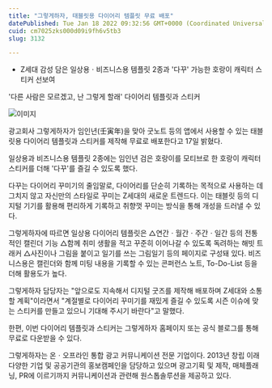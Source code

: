 ```yaml
---
title: "그렇게하자, 태블릿용 다이어리 템플릿 무료 배포"
datePublished: Tue Jan 18 2022 09:32:56 GMT+0000 (Coordinated Universal Time)
cuid: cm7025zks000d09i9fh6v5tb3
slug: 3132

---
```



- Z세대 감성 담은 일상용ㆍ비즈니스용 템플릿 2종과 '다꾸' 가능한 호랑이 캐릭터 스티커 선보여

'다른 사람은 모르겠고, 난 그렇게 할래' 다이어리 템플릿과 스티커

![이미지](https://cdn.hashnode.com/res/hashnode/image/upload/v1739252723104/a2d4e8a8-5840-48c7-90ef-d5d53f9dd314.jpeg)

광고회사 그렇게하자가 임인년(壬寅年)을 맞아 굿노트 등의 앱에서 사용할 수 있는 태블릿용 다이어리 템플릿과 스티커를 제작해 무료로 배포한다고 17일 밝혔다.

일상용과 비즈니스용 템플릿 2종에는 임인년 검은 호랑이를 모티브로 한 호랑이 캐릭터 스티커를 더해 '다꾸'를 즐길 수 있도록 했다.

다꾸는 다이어리 꾸미기의 줄임말로, 다이어리를 단순히 기록하는 목적으로 사용하는 데 그치지 않고 자신만의 스타일로 꾸미는 Z세대의 새로운 트렌드다. 이는 태블릿 등의 디지털 기기를 활용해 편리하게 기록하고 취향껏 꾸미는 방식을 통해 개성을 드러낼 수 있다.

그렇게하자에 따르면 일상용 다이어리 템플릿은 △연간ㆍ월간ㆍ주간ㆍ일간 등의 전통적인 캘린더 기능 △함께 취미 생활을 적고 꾸준히 이어나갈 수 있도록 독려하는 해빗 트래커 △사진이나 그림을 붙이고 일기를 쓰는 그림일기 등의 페이지로 구성돼 있다. 비즈니스용은 캘린더와 함께 미팅 내용을 기록할 수 있는 콘퍼런스 노트, To-Do-List 등을 더해 활용도가 높다.

그렇게하자 담당자는 "앞으로도 지속해서 디지털 굿즈를 제작해 배포하며 Z세대와 소통할 계획"이라면서 "계절별로 다이어리 꾸미기를 재밌게 즐길 수 있도록 시즌 이슈에 맞는 스티커를 만들고 있으니 기대해 주시기 바란다"고 말했다.

한편, 이번 다이어리 템플릿과 스티커는 그렇게하자 홈페이지 또는 공식 블로그를 통해 무료로 다운받을 수 있다.

그렇게하자는 온ㆍ오프라인 통합 광고 커뮤니케이션 전문 기업이다. 2013년 창립 이래 다양한 기업 및 공공기관의 홍보캠페인을 담당하고 있으며 광고기획 및 제작, 매체플래닝, PR에 이르기까지 커뮤니케이션과 관련해 원스톱솔루션을 제공하고 있다.